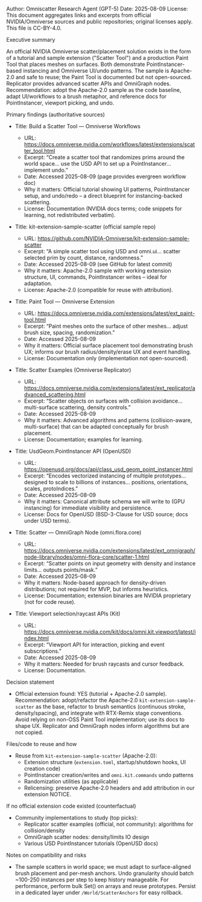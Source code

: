 Author: Omniscatter Research Agent (GPT-5)
Date: 2025-08-09
License: This document aggregates links and excerpts from official NVIDIA/Omniverse sources and public repositories; original licenses apply. This file is CC-BY-4.0.

Executive summary

An official NVIDIA Omniverse scatter/placement solution exists in the form of a tutorial and sample extension ("Scatter Tool") and a production Paint Tool that places meshes on surfaces. Both demonstrate PointInstancer-based instancing and Omniverse UI/undo patterns. The sample is Apache-2.0 and safe to reuse; the Paint Tool is documented but not open-sourced. Replicator provides advanced scatter APIs and OmniGraph nodes. Recommendation: adopt the Apache-2.0 sample as the code baseline, adapt UI/workflows to a brush metaphor, and reference docs for PointInstancer, viewport picking, and undo.

Primary findings (authoritative sources)

- Title: Build a Scatter Tool — Omniverse Workflows
  - URL: https://docs.omniverse.nvidia.com/workflows/latest/extensions/scatter_tool.html
  - Excerpt: “Create a scatter tool that randomizes prims around the world space… use the USD API to set up a PointInstancer… implement undo.”
  - Date: Accessed 2025-08-09 (page provides evergreen workflow doc)
  - Why it matters: Official tutorial showing UI patterns, PointInstancer setup, and undo/redo – a direct blueprint for instancing-backed scattering.
  - License: Documentation (NVIDIA docs terms; code snippets for learning, not redistributed verbatim).

- Title: kit-extension-sample-scatter (official sample repo)
  - URL: https://github.com/NVIDIA-Omniverse/kit-extension-sample-scatter
  - Excerpt: “A simple scatter tool using USD and omni.ui… scatter selected prim by count, distance, randomness.”
  - Date: Accessed 2025-08-09 (see GitHub for latest commit)
  - Why it matters: Apache-2.0 sample with working extension structure, UI, commands, PointInstancer writes – ideal for adaptation.
  - License: Apache-2.0 (compatible for reuse with attribution).

- Title: Paint Tool — Omniverse Extension
  - URL: https://docs.omniverse.nvidia.com/extensions/latest/ext_paint-tool.html
  - Excerpt: “Paint meshes onto the surface of other meshes… adjust brush size, spacing, randomization.”
  - Date: Accessed 2025-08-09
  - Why it matters: Official surface placement tool demonstrating brush UX; informs our brush radius/density/erase UX and event handling.
  - License: Documentation only (implementation not open-sourced).

- Title: Scatter Examples (Omniverse Replicator)
  - URL: https://docs.omniverse.nvidia.com/extensions/latest/ext_replicator/advanced_scattering.html
  - Excerpt: “Scatter objects on surfaces with collision avoidance… multi-surface scattering, density controls.”
  - Date: Accessed 2025-08-09
  - Why it matters: Advanced algorithms and patterns (collision-aware, multi-surface) that can be adapted conceptually for brush placement.
  - License: Documentation; examples for learning.

- Title: UsdGeom.PointInstancer API (OpenUSD)
  - URL: https://openusd.org/docs/api/class_usd_geom_point_instancer.html
  - Excerpt: “Encodes vectorized instancing of multiple prototypes… designed to scale to billions of instances… positions, orientations, scales, protoIndices.”
  - Date: Accessed 2025-08-09
  - Why it matters: Canonical attribute schema we will write to (GPU instancing) for immediate visibility and persistence.
  - License: Docs for OpenUSD (BSD-3-Clause for USD source; docs under USD terms).

- Title: Scatter — OmniGraph Node (omni.flora.core)
  - URL: https://docs.omniverse.nvidia.com/extensions/latest/ext_omnigraph/node-library/nodes/omni-flora-core/scatter-1.html
  - Excerpt: “Scatter points on input geometry with density and instance limits… outputs points/mask.”
  - Date: Accessed 2025-08-09
  - Why it matters: Node-based approach for density-driven distributions; not required for MVP, but informs heuristics.
  - License: Documentation; extension binaries are NVIDIA proprietary (not for code reuse).

- Title: Viewport selection/raycast APIs (Kit)
  - URL: https://docs.omniverse.nvidia.com/kit/docs/omni.kit.viewport/latest/index.html
  - Excerpt: “Viewport API for interaction, picking and event subscriptions.”
  - Date: Accessed 2025-08-09
  - Why it matters: Needed for brush raycasts and cursor feedback.
  - License: Documentation.

Decision statement

- Official extension found: YES (tutorial + Apache-2.0 sample). Recommendation: adopt/refactor the Apache-2.0 `kit-extension-sample-scatter` as the base, refactor to brush semantics (continuous stroke, density/spacing), and integrate with RTX-Remix stage conventions. Avoid relying on non-OSS Paint Tool implementation; use its docs to shape UX. Replicator and OmniGraph nodes inform algorithms but are not copied.

Files/code to reuse and how

- Reuse from `kit-extension-sample-scatter` (Apache-2.0):
  - Extension structure (`extension.toml`, startup/shutdown hooks, UI creation code)
  - PointInstancer creation/writes and `omni.kit.commands` undo patterns
  - Randomization utilities (as applicable)
  - Relicensing: preserve Apache-2.0 headers and add attribution in our extension NOTICE.

If no official extension code existed (counterfactual)

- Community implementations to study (top picks):
  - Replicator scatter examples (official, not community): algorithms for collision/density
  - OmniGraph scatter nodes: density/limits IO design
  - Various USD PointInstancer tutorials (OpenUSD docs)

Notes on compatibility and risks

- The sample scatters in world space; we must adapt to surface-aligned brush placement and per-mesh anchors. Undo granularity should batch ~100-250 instances per step to keep history manageable. For performance, perform bulk Set() on arrays and reuse prototypes. Persist in a dedicated layer under `/World/ScatterAnchors` for easy rollback.


